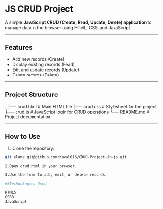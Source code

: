 # JS CRUD Project

A simple **JavaScript CRUD (Create, Read, Update, Delete) application** to manage data in the browser using HTML, CSS, and JavaScript.

---

## Features

- Add new records (Create)
- Display existing records (Read)
- Edit and update records (Update)
- Delete records (Delete)

---

## Project Structure

.
├── crud.html # Main HTML file
├── crud.css # Stylesheet for the project
├── crud.js # JavaScript logic for CRUD operations
└── README.md # Project documentation

---

## How to Use

1. Clone the repository:

```bash
git clone git@github.com:Kawal016/CRUD-Project-in-js.git

2.Open crud.html in your browser.

3.Use the form to add, edit, or delete records.

##Technologies Used

HTML5
CSS3
JavaScript 
